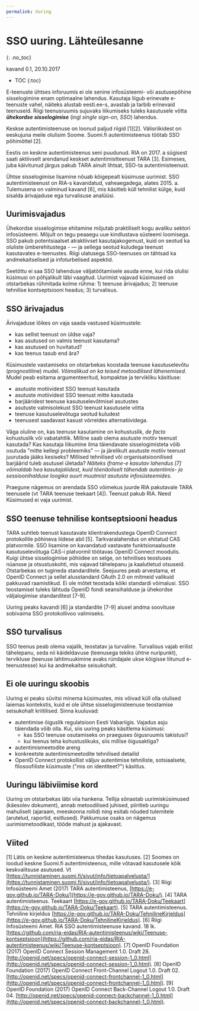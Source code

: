 ```yaml
---
permalink: Uuring
---
```


# SSO uuring. Lähteülesanne
{: .no_toc}

kavand 0.1, 20.10.2017

- TOC
{:toc}

E-teenuste ühtses inforuumis ei ole senine infosüsteemi- või asutusepõhine sisselogimine enam optimaalne lahendus. Kasutaja liigub erinevate e-teenuste vahel, näiteks alustab eesti.ee-s, avastab ja tarbib erinevaid teenuseid. Riigi teenusruumis sujuvaks liikumiseks tuleks kasutusele võtta ***ühekordse sisselogimise*** (ingl _single sign-on, SSO_) lahendus.

Keskse autentimisteenuse on loonud paljud riigid [1][2]. Välisriikidest on eeskujuna meile olulisim Soome. Suomi.fi autentimisteenus töötab SSO põhimõttel [2].

Eestis on keskne autentimisteenus seni puudunud. RIA on 2017. a sügisest saati aktiivselt arendanud keskset autentimistteenust TARA [3]. Esimeses, juba käivitunud järgus pakub TARA ainult lihtsat, SSO-ta autentimisteenust.

Ühtse sisselogimise lisamine nõuab kõigepealt küsimuse uurimist. SSO autentimisteenust on RIA-s kavandatud, vaheaegadega, alates 2015. a. Tulemusena on valminud kavand [6], mis käsitleb küll tehnilist külge, kuid sisalda ärivajaduse ega turvalisuse analüüsi.

## Uurimisvajadus

Ühekordse sisselogimise ehitamine mõjutab praktiliselt kogu avaliku sektori infosüsteemi. Mõjult on tegu peaaegu uue kindlustava süsteemi loomisega. SSO pakub potentsiaalset atraktiivset kasutajakogemust, kuid on seotud ka oluliste ümberehitustega - &mdash; ja sellega seotud kuludega teenust kasutavates e-teenustes. Riigi ulatusega SSO-teenuses on tähtsad ka andmekaitselised ja infoturbelised aspektid.

Seetõttu ei saa SSO lahenduse väljatöötamisele asuda enne, kui rida olulisi küsimusi on põhjalikult läbi vaagitud. Uurimist vajavad küsimused on otstarbekas rühmitada kolme rühma: 1) teenuse ärivajadus; 2) teenuse tehnilise kontseptsiooni headus; 3) turvalisus.

## SSO ärivajadus

Ärivajaduse lõikes on vaja saada vastused küsimustele:
- kas sellist teenust on üldse vaja?
- kas asutused on valmis teenust kasutama?
- kas asutused on huvitatud?
- kas teenus tasub end ära?

Küsimustele vastamiseks on otstarbekas koostada teenuse kasutuselevõtu (prognostiline) mudel. _Võimalikud on ka teised metoodilised lähenemised._ Mudel peab esitama argumenteeritud, kompaktse ja tervikliku käsitluse:
- asutuste motiividest SSO teenust kasutada
- asutuste motiividest SSO teenust mitte kasutada
- barjääridest teenuse kasutuselevõtmisel asutustes
- asutuste valmisolekust SSO teenust kasutusele võtta
- teenuse kasutuselevõtuga seotud kuludest
- teenusest saadavast kasust võrreldes alternatiividega.

Väga oluline on, kas teenuse kasutamine on kohustuslik, _de facto_ kohustuslik või vabatahtlik. Milline saab olema asutuste motiiv teenust kasutada? Kas kasutaja liikumine ilma täiendavate sisselogimisteta võib osutuda "mitte kellegi probleemiks" &mdash; ja järelikult asutuste motiiv teenust juurutada jääks kesiseks? Millised tehnilised või organisatsioonilised barjäärid tuleb asutusel ületada? _Näiteks iframe-e kasutav lahendus [7] võimaldab hea kasutajaliidest, kuid tõenäoliselt tähendab autentimis- ja sessioonihalduse loogika suurt muutmist asutuste infosüsteemides._

Praegune nägemus on arendada SSO võimekus juurde RIA pakutavale TARA teenusele (vt TARA teenuse teekaart [4]). Teenust pakub RIA. Need Küsimused ei vaja uurimist.

## SSO teenuse tehnilise kontseptsiooni headus

TARA suhtleb teenust kasutavate klientrakendustega OpenID Connect protokollile põhineva liidese abil [5]. Tarkvaralahendus on ehitatud CAS platvormile. SSO lisamine on kavandatud vastavate funktsionaalsuste kasutuselevõtuga CAS-i platvormil töötavas OpenID Connect moodulis. Kuigi ühtse sisselogimise põhiidee on selge, on tehnilises teostuses nüansse ja otsustuskohti, mis vajavad tähelepanu ja kaalutletud otsuseid. Otstarbekas on tugineda standarditele. Seejuures peab arvestama, et OpenID Connect ja sellel alusstandard OAuth 2.0 on mitmeid valikuid pakkuvad raamistikud. Ei ole mõtet teostada kõiki standardi võimalusi. SSO teostamisel tuleks lähtuda OpenID fondi seansihalduse ja ühekordse väljalogimise standarditest [7-9].

Uuring peaks kavandi [6] ja standardite [7-9] alusel andma soovituse sobivaima SSO protokollivoo valimiseks.

## SSO turvalisus

SSO teenus peab olema vajalik, teostatav ja turvaline. Turvalisus vajab erilist tähelepanu, seda nii käideldavuse (teenusega tekiks ühtne nuripunkt), tervikluse (teenuse lahtimuukimine avaks ründajale ukse kõigisse liitunud e-teenustesse) kui ka andmekaitse seisukohalt.

## Ei ole uuringu skoobis

Uuring ei peaks süvitsi minema küsimustes, mis võivad küll olla olulised laiemas kontekstis, kuid ei ole ühtse sisselogimisteenuse teostamise seisukohalt kriitilised. Sinna kuuluvad:
- autentimise õiguslik regulatsioon Eesti Vabariigis. Vajadus asju täiendada võib olla. Kui, siis uuring peaks käsitlema küsimusi:
  - kas SSO teenuse osutamiseks on praeguses õigusruumis takistusi?
  - kui teenus teha kohustuslikuks, siis millise õigusaktiga?
- autentimismeetodite areng
- konkreetste autentimismeetodite tehnilised detailid
- OpenID Connect protokollist väljuv autentimise tehniliste, sotsiaalsete, filosoofiliste küsimuste ("mis on identiteet?") käsitlus.

## Uuringu läbiviimise kord

Uuring on otstarbekas läbi viia hankena. Tellija sõnastab uurimisküsimused (käesolev dokument), annab metoodilised juhised, piiritleb uuringu mahuliselt (ajaraam, meeskonna rollid) ning esitab nõuded tulemitele (arutelud, raportid, esitlused). Pakkumuse osaks on nägemus uurimismetoodikast, tööde mahust ja ajakavast. 

## Viited

[1] Lätis on keskne autentimisteenus tihedas kasutuses.
[2] Soomes on loodud keskne Suomi.fi autentimisteenus, mille võtavad kasutusele kõik keskvalitsuse asutused. Vt [https://tunnistaminen.suomi.fi/sivut/info/tietoapalvelusta/](https://tunnistaminen.suomi.fi/sivut/info/tietoapalvelusta/).
[3] Riigi Infosüsteemi Amet (2017) TARA autentimisteenus, [https://e-gov.github.io/TARA-Doku/](https://e-gov.github.io/TARA-Doku/).
[4] TARA autentimisteenus. Teekaart [https://e-gov.github.io/TARA-Doku/Teekaart](https://e-gov.github.io/TARA-Doku/Teekaart).
[5] TARA autentimisteenus. Tehniline kirjeldus [https://e-gov.github.io/TARA-Doku/TehnilineKirjeldus](https://e-gov.github.io/TARA-Doku/TehnilineKirjeldus).
[6] Riigi Infosüsteemi Amet. RIA SSO autentimisteenuse kavand. 18 lk. [https://github.com/ria-eidas/RIA-autentimisteenus/wiki/Teenuse-kontseptsioon](https://github.com/ria-eidas/RIA-autentimisteenus/wiki/Teenuse-kontseptsioon).
[7] OpenID Foundation (2017) OpenID Connect Session Management 1.0. Draft 28. [http://openid.net/specs/openid-connect-session-1_0.html](http://openid.net/specs/openid-connect-session-1_0.html).
[8] OpenID Foundation (2017) OpenID Connect Front-Channel Logout 1.0. Draft 02. 
[http://openid.net/specs/openid-connect-frontchannel-1_0.html](http://openid.net/specs/openid-connect-frontchannel-1_0.html).
[9] OpenID Foundation (2017) OpenID Connect Back-Channel Logout 1.0. Draft 04. [http://openid.net/specs/openid-connect-backchannel-1_0.html](http://openid.net/specs/openid-connect-backchannel-1_0.html). 
